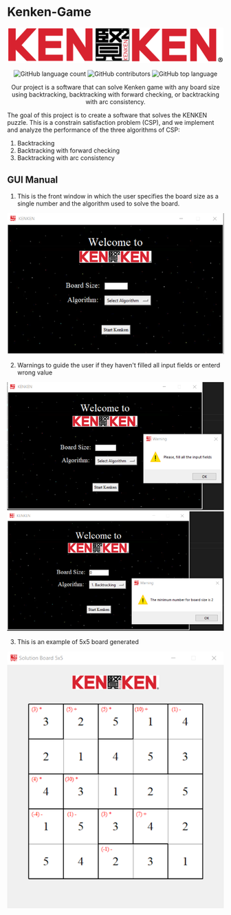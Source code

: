# Kenken-Game
<div align="center">
<img src="https://github.com/Heba-Atef99/Kenken-Game/blob/main/assets/wide_logo.png" width="550">  
        
![GitHub language count](https://img.shields.io/github/languages/count/Heba-Atef99/Kenken-Game?color=%2300&logo=GitHub)
![GitHub contributors](https://img.shields.io/github/contributors/Heba-Atef99/Kenken-Game?color=%2300&logo=GitHub)
![GitHub top language](https://img.shields.io/github/languages/top/Heba-Atef99/Kenken-Game?color=%2300)

Our project is a software that can solve Kenken game with any board size using backtracking, backtracking with forward checking, or backtracking with arc consistency.
</div>  

The goal of this project is to create a software that solves the KENKEN puzzle. This is a constrain satisfaction problem (CSP), and we implement and analyze the performance of the three algorithms of CSP:  
  1. Backtracking 
  2. Backtracking with forward checking 
  3. Backtracking with arc consistency

## GUI Manual
1. This is the front window in which the user specifies the board size as a single number and the algorithm used to solve the board.

<div align="center">
<img src="https://github.com/Heba-Atef99/Kenken-Game/blob/main/images/front_window.png" width="550">  
</div>

2. Warnings to guide the user if they haven't filled all input fields or enterd wrong value
<div align="center">
<img src="https://github.com/Heba-Atef99/Kenken-Game/blob/main/images/warning_1.png" width="550">  
<img src="https://github.com/Heba-Atef99/Kenken-Game/blob/main/images/warning_2.png" width="550">  
</div>

3. This is an example of 5x5 board generated
<div align="center">
<img src="https://github.com/Heba-Atef99/Kenken-Game/blob/main/images/5x5_board.png" width="550">  
</div>


